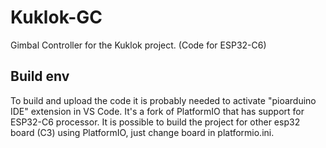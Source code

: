 # Kuklok-GC
Gimbal Controller for the Kuklok project. (Code for ESP32-C6)

## Build env
To build and upload the code it is probably needed to activate "pioarduino IDE" extension in VS Code. It's a fork of PlatformIO that has support for ESP32-C6 processor. It is possible to build the project for other esp32 board (C3) using PlatformIO, just change board in platformio.ini.